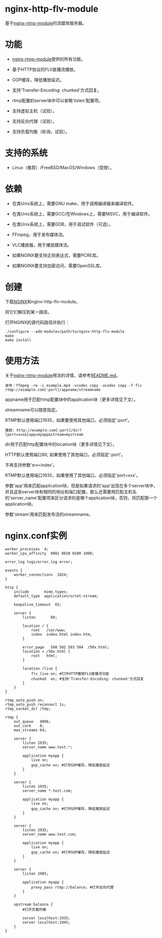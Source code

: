 # nginx-http-flv-module

基于[nginx-rtmp-module](https://github.com/arut/nginx-rtmp-module)的流媒体服务器。

# 功能

* [nginx-rtmp-module](https://github.com/arut/nginx-rtmp-module)提供的所有功能。

* 基于HTTP协议的FLV直播流播放。

* GOP缓存，降低播放延迟。

* 支持'Transfer-Encoding: chunked'方式回复。

* rtmp配置的server块中可以省略'listen'配置项。

* 支持虚拟主机（试验）。

* 支持反向代理（试验）。

* 支持负载均衡（轮询，试验）。

# 支持的系统

* Linux（推荐）/FreeBSD/MacOS/Windows（受限）。

# 依赖

* 在类Unix系统上，需要GNU make，用于调用编译器来编译软件。

* 在类Unix系统上，需要GCC/在Windows上，需要MSVC，用于编译软件。

* 在类Unix系统上，需要GDB，用于调试软件（可选）。

* FFmpeg，用于发布媒体流。

* VLC播放器，用于播放媒体流。

* 如果NGINX要支持正则表达式，需要PCRE库。

* 如果NGINX要支持加密访问，需要OpenSSL库。

# 创建

下载[NGINX](http://nginx.org)和nginx-http-flv-module。

将它们解压到某一路径。

打开NGINX的源代码路径并执行：

    ./configure --add-module=/path/to/nginx-http-flv-module
    make
    make install

# 使用方法

关于[nginx-rtmp-module](https://github.com/arut/nginx-rtmp-module)用法的详情，请参考[README.md](https://github.com/arut/nginx-rtmp-module/blob/master/README.md)。

    发布：ffmpeg -re -i example.mp4 -vcodec copy -acodec copy -f flv rtmp://example.com[:port]/appname/streamname

appname用于匹配rtmp配置块中的application块（更多详情见下文）。

streamname可以随意指定。

RTMP默认使用端口1935，如果要使用其他端口，必须指定':port'。

    播放: http://example.com[:port]/dir?[port=xxx&]app=myapp&stream=mystream

dir用于匹配http配置块中的location块（更多详情见下文）。

HTTP默认使用端口80, 如果使用了其他端口，必须指定':port'。

不再支持参数'srv=index'。

RTMP默认使用端口1935，如果使用了其他端口，必须指定'port=xxx'。

参数'app'用来匹配application块，但是如果请求的'app'出现在多个server块中，并且这些server块有相同的地址和端口配置，那么还需要用匹配主机名的'server_name'配置项来区分请求的是哪个application块，否则，将匹配第一个application块。

参数'stream'用来匹配发布流的streamname。

# nginx.conf实例

    worker_processes  4;
    worker_cpu_affinity  0001 0010 0100 1000;

    error_log logs/error.log error;

    events {
        worker_connections  1024;
    }

    http {
        include       mime.types;
        default_type  application/octet-stream;

        keepalive_timeout  65;

        server {
            listen       80;

            location / {
                root   /var/www;
                index  index.html index.htm;
            }

            error_page   500 502 503 504  /50x.html;
            location = /50x.html {
                root   html;
            }

            location /live {
                flv_live on; #打开HTTP播放FLV直播流功能
                chunked  on; #支持'Transfer-Encoding: chunked'方式回复
            }
        }
    }

    rtmp_auto_push on;
    rtmp_auto_push_reconnect 1s;
    rtmp_socket_dir /tmp;

    rtmp {
        out_queue   4096;
        out_cork    8;
        max_streams 64;

        server {
            listen 1935;
            server_name www.test.*;

            application myapp {
                live on;
                gop_cache on; #打开GOP缓存，降低播放延迟
            }
        }

        server {
            listen 1935;
            server_name *.test.com;

            application myapp {
                live on;
                gop_cache on; #打开GOP缓存，降低播放延迟
            }
        }

        server {
            listen 1935;
            server_name www.test.com;

            application myapp {
                live on;
                gop_cache on; #打开GOP缓存，降低播放延迟
            }
        }

        server {
            listen 1985;

            application myapp {
                proxy_pass rtmp://balance; #打开反向代理
            }
        }

        upstream balance {
            #打开负载均衡

            server localhost:1935;
            server localhost:1945;
        }
    }


